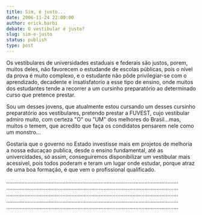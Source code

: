 ```yaml
---
title: Sim, é justo...
date: 2006-11-24 22:00:00
author: erick.barbi
debate: O vestibular é justo?
slug: sim-e-justo
status: publish 
type: post
---
```


Os vestibulares de universidades estaduais e federais são justos, porem, muitos deles, não favorecem o estudande de escolas públicas, pois o nível da prova é muito complexo, e o estudante não pôde privilegiar-se com o aprendizado, decadente e insatisfatorio a esse tipo de ensino, onde muitos dos estudantes tende a recorrer a um cursinho preparatório ao determinado curso que pretence prestar.  

Sou um desses jovens, que atualmente estou cursando um desses cursinho preparatório aos vestibulares, pretendo prestar a FUVEST, cujo vestibular admiro muito, com certeza "O" ou "UM" dos melhores do Brasil...mas, muitos o temem, que acredito que faça os condidatos pensarem nele como um monstro...  

Gostaria que o governo no Estado investisse mais em projetos de melhoria a nossa educaçao publica, desde o ensino fundamental, até as univercidades, só assim, conseguiremos disponibilizar um vestibular mais acessivel, pois todos poderam e teram um lugar onde estudar, porque atraz de uma boa formaçáo, é que vem o profissional qualificado.  

................................................................................................................. ................................................................................................................. ................................................................................................................. ................................................................................................................. .................................................................................................................
